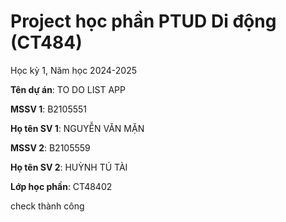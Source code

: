 # Project học phần PTUD Di động (CT484)

Học kỳ 1, Năm học 2024-2025

**Tên dự án**: TO DO LIST APP

**MSSV 1**: B2105551

**Họ tên SV 1**: NGUYỄN VĂN MẶN

**MSSV 2**: B2105559

**Họ tên SV 2**: HUỲNH TÚ TÀI

**Lớp học phần**: CT48402
 
check thành công
